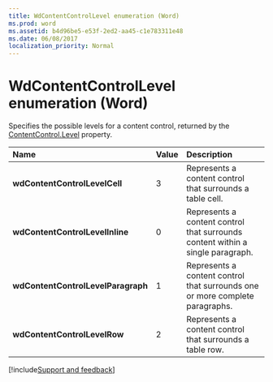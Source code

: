 ```yaml
---
title: WdContentControlLevel enumeration (Word)
ms.prod: word
ms.assetid: b4d96be5-e53f-2ed2-aa45-c1e783311e48
ms.date: 06/08/2017
localization_priority: Normal
---
```



# WdContentControlLevel enumeration (Word)

Specifies the possible levels for a content control, returned by the [ContentControl.Level](Word.contentcontrol.level.md) property.



|Name|Value|Description|
|:-----|:-----|:-----|
| **wdContentControlLevelCell**|3|Represents a content control that surrounds a table cell.|
| **wdContentControlLevelInline**|0|Represents a content control that surrounds content within a single paragraph.|
| **wdContentControlLevelParagraph**|1|Represents a content control that surrounds one or more complete paragraphs.|
| **wdContentControlLevelRow**|2|Represents a content control that surrounds a table row.|

[!include[Support and feedback](~/includes/feedback-boilerplate.md)]
